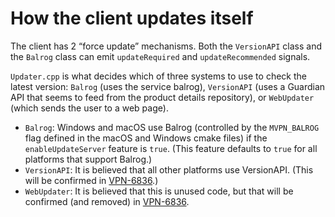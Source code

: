 # How the client updates itself

The client has 2 “force update” mechanisms. Both the `VersionAPI` class and the `Balrog` class can emit `updateRequired` and `updateRecommended` signals.

`Updater.cpp` is what decides which of three systems to use to check the latest version: `Balrog` (uses the service balrog), `VersionAPI` (uses a Guardian API that seems to feed from the product details repository), or `WebUpdater` (which sends the user to a web page).

- `Balrog`: Windows and macOS use Balrog (controlled by the `MVPN_BALROG` flag defined in the macOS and Windows cmake files) if the `enableUpdateServer` feature is `true`. (This feature defaults to `true` for all platforms that support Balrog.)
- `VersionAPI`: It is believed that all other platforms use VersionAPI. (This will be confirmed in [VPN-6836](https://mozilla-hub.atlassian.net/browse/VPN-6836).)
- `WebUpdater`: It is believed that this is unused code, but that will be confirmed (and removed) in [VPN-6836](https://mozilla-hub.atlassian.net/browse/VPN-6836).
